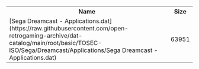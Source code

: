 <table>
<tr><th>Name</th><th>Size</th></tr>
<tr><td>[Sega Dreamcast - Applications.dat](https://raw.githubusercontent.com/open-retrogaming-archive/dat-catalog/main/root/basic/TOSEC-ISO/Sega/Dreamcast/Applications/Sega Dreamcast - Applications.dat)</td><td>63951</td></tr>
</table>
